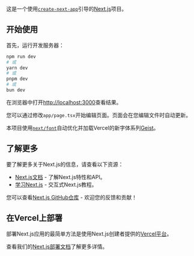 这是一个使用[`create-next-app`](https://nextjs.org/docs/app/api-reference/cli/create-next-app)引导的[Next.js](https://nextjs.org)项目。

## 开始使用

首先，运行开发服务器：

```bash
npm run dev
# 或
yarn dev
# 或
pnpm dev
# 或
bun dev
```

在浏览器中打开[http://localhost:3000](http://localhost:3000)查看结果。

您可以通过修改`app/page.tsx`开始编辑页面。页面会在您编辑文件时自动更新。

本项目使用[`next/font`](https://nextjs.org/docs/app/building-your-application/optimizing/fonts)自动优化并加载Vercel的新字体系列[Geist](https://vercel.com/font)。

## 了解更多

要了解更多关于Next.js的信息，请查看以下资源：

- [Next.js文档](https://nextjs.org/docs) - 了解Next.js特性和API。
- [学习Next.js](https://nextjs.org/learn) - 交互式Next.js教程。

您可以查看[Next.js GitHub仓库](https://github.com/vercel/next.js) - 欢迎您的反馈和贡献！

## 在Vercel上部署

部署Next.js应用的最简单方法是使用Next.js创建者提供的[Vercel平台](https://vercel.com/new?utm_medium=default-template&filter=next.js&utm_source=create-next-app&utm_campaign=create-next-app-readme)。

查看我们的[Next.js部署文档](https://nextjs.org/docs/app/building-your-application/deploying)了解更多详情。